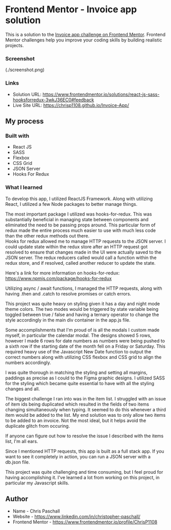 # Frontend Mentor - Invoice app solution

This is a solution to the [Invoice app challenge on Frontend Mentor](https://www.frontendmentor.io/challenges/invoice-app-i7KaLTQjl). Frontend Mentor challenges help you improve your coding skills by building realistic projects. 

### Screenshot

(./screenshot.png)

### Links

- Solution URL: https://www.frontendmentor.io/solutions/react-js-sass-hooksforredux-3wkJ36EC0#feedback
- Live Site URL: https://chrisp1108.github.io/Invoice-App/

## My process

### Built with

- React JS
- SASS
- Flexbox
- CSS Grid
- JSON Server
- Hooks For Redux


### What I learned

To develop this app, I utilized ReactJS Framework.  Along with utilizing React, I utilized a few Node packages to better manage things.

The most important package I utilized was hooks-for-redux.  This was substantially beneficial in managing state between components and
eliminated the need to be passing props around.  This particular form of redux made the entire process much easier to use with much less code than the other redux methods out there.  
Hooks for redux allowed me to manage HTTP requests to the JSON server.  I could update state within the redux store after an HTTP 
request got resolved to ensure that changes made in the UI were actually saved to the JSON server.  The redux reducers called would call a function
within the redux store, and if resolved, called another reducer to update the state.

Here's a link for more information on hooks-for-redux: https://www.npmjs.com/package/hooks-for-redux

Utilizing async / await functions, I managed the HTTP requests, along with having .then and .catch to resolve promises or catch errors.

This project was quite heavy on styling given it has a day and night mode theme colors.  The two modes would be triggered by state variable
being toggled between true / false and having a ternary operator to change the style accordingly in the main div container in the app.js file.

Some accomplishments that I'm proud of is all the modals I custom made myself, in particular the calendar modal.  The designs showed 5 rows, 
however I made 6 rows for date numbers as numbers were being pushed to a sixth row if the starting date of the month fell on a Friday or Saturday.
This required heavy use of the Javascript New Date function to output the correct numbers along with utilizing CSS flexbox and CSS grid to 
align the numbers accordingly.

I was quite thorough in matching the styling and setting all margins, paddings as precise as I could to the Figma graphic designs.  I utilized 
SASS for the styling which became quite essential to have with all the styling changes and all.

The biggest challenge I ran into was in the item list.  I struggled with an issue of item ids being duplicated which resulted in the fields of
two items changing simultaneously when typing.  It seemed to do this whenever a third item would be added to the list.  My end solution was
to only allow two items to be added to an invoice.  Not the most ideal, but it helps avoid the duplicate glitch from occuring.

If anyone can figure out how to resolve the issue I described with the items list, I'm all ears.

Since I mentioned HTTP requests, this app is built as a full stack app.  If you want to see it completely in action, you can run a JSON server
with a db.json file.

This project was quite challenging and time consuming, but I feel proud for having accomplishing it.  I've learned a lot from working on this
project, in particular my Javascript skills.

## Author

- Name - Chris Paschall
- Website - https://www.linkedin.com/in/christopher-paschall/
- Frontend Mentor - https://www.frontendmentor.io/profile/ChrisP1108
